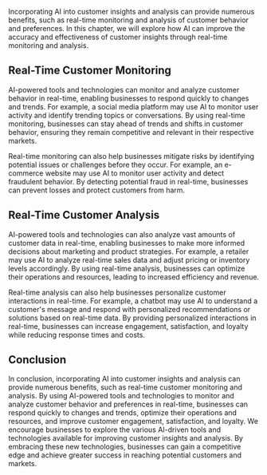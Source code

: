 
Incorporating AI into customer insights and analysis can provide numerous benefits, such as real-time monitoring and analysis of customer behavior and preferences. In this chapter, we will explore how AI can improve the accuracy and effectiveness of customer insights through real-time monitoring and analysis.

Real-Time Customer Monitoring
-----------------------------

AI-powered tools and technologies can monitor and analyze customer behavior in real-time, enabling businesses to respond quickly to changes and trends. For example, a social media platform may use AI to monitor user activity and identify trending topics or conversations. By using real-time monitoring, businesses can stay ahead of trends and shifts in customer behavior, ensuring they remain competitive and relevant in their respective markets.

Real-time monitoring can also help businesses mitigate risks by identifying potential issues or challenges before they occur. For example, an e-commerce website may use AI to monitor user activity and detect fraudulent behavior. By detecting potential fraud in real-time, businesses can prevent losses and protect customers from harm.

Real-Time Customer Analysis
---------------------------

AI-powered tools and technologies can also analyze vast amounts of customer data in real-time, enabling businesses to make more informed decisions about marketing and product strategies. For example, a retailer may use AI to analyze real-time sales data and adjust pricing or inventory levels accordingly. By using real-time analysis, businesses can optimize their operations and resources, leading to increased efficiency and revenue.

Real-time analysis can also help businesses personalize customer interactions in real-time. For example, a chatbot may use AI to understand a customer's message and respond with personalized recommendations or solutions based on real-time data. By providing personalized interactions in real-time, businesses can increase engagement, satisfaction, and loyalty while reducing response times and costs.

Conclusion
----------

In conclusion, incorporating AI into customer insights and analysis can provide numerous benefits, such as real-time customer monitoring and analysis. By using AI-powered tools and technologies to monitor and analyze customer behavior and preferences in real-time, businesses can respond quickly to changes and trends, optimize their operations and resources, and improve customer engagement, satisfaction, and loyalty. We encourage businesses to explore the various AI-driven tools and technologies available for improving customer insights and analysis. By embracing these new technologies, businesses can gain a competitive edge and achieve greater success in reaching potential customers and markets.
